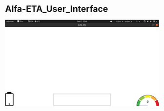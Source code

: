 # Alfa-ETA_User_Interface
![alt text](https://github.com/baransolmaz/Alfa-ETA_User_Interface/blob/main/Current%20Status%20Images/2.png?raw=true)